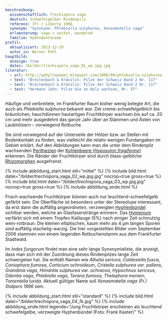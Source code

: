 ```yaml
---
beschreibung:
  wissenschaftlich: Trechispora vaga
  deutsch: Schwefelgelber Rindenpilz
  referenz: (Fr.) Liberta 1966
  synonym: "Synonyme: Phlebiella sulphurea, Xenasmatella vaga"
  erlaeuterung: vaga = unstet, wandernd
  familie: Hydnodontaceae
profil:
  aktualisiert: 2023-12-29
  autor_in: Werner Pohl
hauptbild:
  anzeige: true
  datei: /bilder/trechispora_vaga_01_wp.jpg.jpg
literatur:
  - url: http://aphyllopower.blogspot.com/2006/09/phlebiella-sulphurea-schwefelgelber.html
  - text: "Breitenbach & Kränzlin: Pilze der Schweiz Band 2 Nr. 117"
  - text: "Breitenbach & Kränzlin: Pilze der Schweiz Band 2 Nr. 117"
  - text: "Hermann Jahn: Pilze die an Holz wachsen, Nr. 57"
---
```

Häufige und verbreitete, im Frankfurter Raum bisher wenig belegte Art, die auch als *Phlebiella sulphurea* bekannt war. Die creme-schwefelgelblich bis bräunlichen, hauchdünnen hautartigen Fruchtkörper wachsen bis auf ca. 20 cm und mehr ausgedehnt das ganze Jahr über an Stämmen und Ästen von Laubhölzern – vorwiegend Rotbuche.

Sie sind vorwiegend auf der Unterseite der Hölzer bzw. an Stellen mit Bodenkontakt zu finden, was vielleicht die relativ wenigen Fundangaben im Gebiet erklärt. Auf den Abbildungen kann man die unter dem Rindenpilz wachsenden [Perithezien](Perithezien "Glossar") der [Kohlenbeere (*Hypoxylon fragiforme*)](/pilze/hypoxylon-fragiforme-rötliche-kohlenbeere) erkennen. Die Ränder der Fruchtkörper sind durch blass-gelbliche [Rhizomorphen](Rhizomorphen "Glossar") ausgefranst.

{% include abbildung_start.html stil="mittel" %}
{% include bild.html datei="/bilder/trechispora_vaga_02_wp.jpg.jpg" nocrop=true gross=true %}
{% include bild.html datei="/bilder/trechispora_vaga_03_wp.jpg.jpg" nocrop=true gross=true %}
{% include abbildung_ende.html %}

Frisch wachsende Fruchtkörper können auch nur leuchtend-schwefelgelb gefärbt sein. Die Oberfläche ist besonders unter der Stereolupe interessant, da erst dann die auffällig angeordneten, verzweigten [Hyphenbündel](Hyphen "Glossar") sichtbar werden, welche an Glasfaserstränge erinnern. Das [Hymenium](Hymenium "Glossar") verfärbt sich mit einem Tropfen Kalilauge (5%) nach einiger Zeit schmutzig wein-rotbraun. Die kleinen elliptischen, kaum mehr als 4 μm langen Sporen sind auffällig stachelig-warzig. Die hier vorgestellten Bilder vom September 2006 stammen von einem liegenden Rotbuchenstamm aus dem Frankfurter Stadtwald.

Im *Index fungorum* findet man eine sehr lange Synonymieliste, die anzeigt, dass man sich mit der Zuordnung dieses Rindenpilzes lange Zeit schwergetan hat. Sie enthält Namen wie *Athelia sericea*, *Caldesiella fusca*, *Coniophora fumosa*, *Corticium ochroideum*, *Cristella sulphurea var. pallens*, *Grandinia vaga*, *Himantia sulphurea var. ochracea*, *Hypochnus sericeus*, *Odontia vaga*, *Phlebiella vaga*, *Terana fumosa*, *Thelephora menieri*, *Tomentella lurida*. Aktuell gültiger Name soll *Xenasmatella vaga (Fr.) Stalpers 1996* sein.

{% include abbildung_start.html stil="standard" %}
{% include bild.html datei="/bilder/trechispora_vaga_04_fk.jpg" %}
{% include abbildung_ende.html legende="Jung Fruchtkörper erscheinen als leuchtend schwefelgelbe, verzweigte Hyphenbündel (Foto: Frank Kaster)" %}